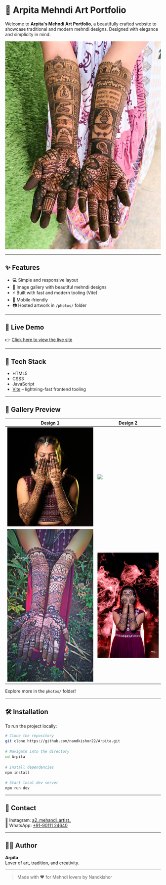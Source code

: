 
# 🌸 Arpita Mehndi Art Portfolio

Welcome to **Arpita's Mehndi Art Portfolio**, a beautifully crafted website to showcase traditional and modern mehndi designs. Designed with elegance and simplicity in mind.

![Banner](photos/m1.jpg)

---

## ✨ Features

- 💻 Simple and responsive layout
- 🎨 Image gallery with beautiful mehndi designs
- ⚡ Built with fast and modern tooling (Vite)
- 📱 Mobile-friendly
- 📷 Hosted artwork in `/photos/` folder

---

## 🚀 Live Demo

👉 [Click here to view the live site](https://nandkishor22.github.io/Arpita/)

---

## 🔧 Tech Stack

- HTML5
- CSS3
- JavaScript
- [Vite](https://vitejs.dev/) – lightning-fast frontend tooling

---

## 📸 Gallery Preview

| Design 1 | Design 2 |
|---------|----------|
| ![](photos/m2.jpg) | ![](photos/m3.jpg) |
| ![](photos/m4.jpg) | ![](photos/m5.jpg) |

Explore more in the `photos/` folder!

---

## 🛠️ Installation

To run the project locally:

```bash
# Clone the repository
git clone https://github.com/nandkishor22/Arpita.git

# Navigate into the directory
cd Arpita

# Install dependencies
npm install

# Start local dev server
npm run dev
```

---

## 📱 Contact

📸 Instagram: [a2_mehandi_artist_](https://www.instagram.com/a2_mehandi_artist_/)  
💬 WhatsApp: [+91-90111 24640](https://wa.me/919011124640)

---

## 🙋‍♀️ Author

**Arpita**  
Lover of art, tradition, and creativity.

---

> Made with ❤️ for Mehndi lovers by Nandkishor
